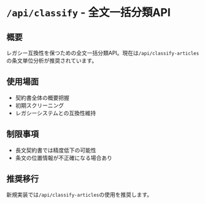 # `/api/classify` - 全文一括分類API

## 概要
レガシー互換性を保つための全文一括分類API。現在は`/api/classify-articles`の条文単位分析が推奨されています。

## 使用場面
- 契約書全体の概要把握
- 初期スクリーニング
- レガシーシステムとの互換性維持

## 制限事項
- 長文契約書では精度低下の可能性
- 条文の位置情報が不正確になる場合あり

## 推奨移行
新規実装では`/api/classify-articles`の使用を推奨します。